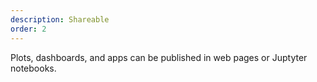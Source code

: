 ```yaml
---
description: Shareable
order: 2
---
```

Plots, dashboards, and apps can be published in web pages or Juptyter notebooks.